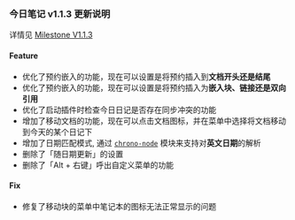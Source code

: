 ### 今日笔记 v1.1.3 更新说明

详情见 [Milestone V1.1.3](https://github.com/frostime/siyuan-dailynote-today/milestone/14)


#### Feature

- 优化了预约嵌入的功能，现在可以设置是将预约插入到**文档开头还是结尾**
- 优化了预约嵌入的功能，现在可以设置是将预约插入为**嵌入块、链接还是双向引用**
- 优化了启动插件时检查今日日记是否存在同步冲突的功能
- 增加了移动文档的功能，现在可以点击文档图标，并在菜单中选择将文档移动到今天的某个日记下
- 增加了日期匹配模式, 通过 [`chrono-node`](https://github.com/wanasit/chrono) 模块来支持对**英文日期**的解析
- 删除了「随日期更新」的设置
- 删除了「Alt + 右键」呼出自定义菜单的功能


#### Fix

- 修复了移动块的菜单中笔记本的图标无法正常显示的问题

